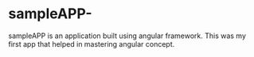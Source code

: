 # sampleAPP-
sampleAPP is an application built using angular framework. This was my first app that helped in mastering angular concept.
